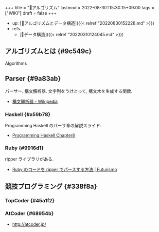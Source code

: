+++
title = "📝アルゴリズム"
lastmod = 2022-08-30T15:30:15+09:00
tags = ["WIKI"]
draft = false
+++

-   up: [📂アルゴリズムとデータ構造]({{< relref "20220830152228.md" >}})
-   refs.
    -   [📝データ構造]({{< relref "20220310124045.md" >}})


## アルゴリズムとは {#9c549c}

Algorithms


## Parser {#9a83ab}

パーサー. 構文解析器. 文字列をうけとって, 構文木を生成する関数.

-   [構文解析器 - Wikipedia](http://ja.wikipedia.org/wiki/%E6%A7%8B%E6%96%87%E8%A7%A3%E6%9E%90%E5%99%A8)


### Haskell {#a59b78}

Programming Haskell のパーサ章の解説スライド:

-   [Programming Haskell Chapter8](http://www.slideshare.net/RuiccRail/programming-haskell-chapter8)


### Ruby {#9916d1}

ripper ライブラリがある.

-   [Ruby のコードを ripper でパースする方法 | Futurismo](http://futurismo.biz/archives/2277)


## 競技プログラミング {#338f8a}


### TopCoder {#45a1f2}


### AtCoder {#68954b}

-   <http://atcoder.jp/>
